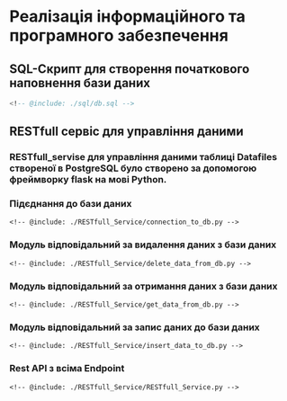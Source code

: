 # Реалізація інформаційного та програмного забезпечення
  
## SQL-Скрипт для створення початкового наповнення бази даних

```sql
<!-- @include: ./sql/db.sql -->
```

## RESTfull сервіс для управління даними

### RESTfull_servise для управління даними таблиці Datafiles створеної в PostgreSQL було створено за допомогою фреймворку flask на мові Python. 

### Підєднання до бази даних

```
<!-- @include: ./RESTfull_Service/connection_to_db.py -->
```

### Модуль відповідальний за видалення даних з бази даних

```
<!-- @include: ./RESTfull_Service/delete_data_from_db.py -->
```

### Модуль відповідальний за отримання даних з бази даних

```
<!-- @include: ./RESTfull_Service/get_data_from_db.py -->
```

### Модуль відповідальний за запис даних до бази даних

```
<!-- @include: ./RESTfull_Service/insert_data_to_db.py -->
```

### Rest API з всіма Endpoint

```
<!-- @include: ./RESTfull_Service/RESTfull_Service.py -->
```
